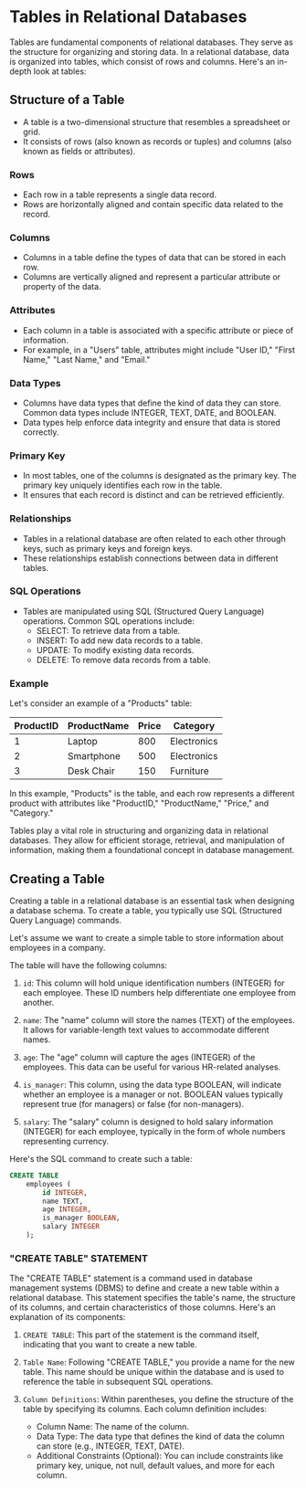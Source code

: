 # Tables in Relational Databases

Tables are fundamental components of relational databases. They serve as the structure for organizing and storing data. In a relational database, data is organized into tables, which consist of rows and columns. Here's an in-depth look at tables:

## Structure of a Table

- A table is a two-dimensional structure that resembles a spreadsheet or grid.
- It consists of rows (also known as records or tuples) and columns (also known as fields or attributes).

### Rows

- Each row in a table represents a single data record.
- Rows are horizontally aligned and contain specific data related to the record.

### Columns

- Columns in a table define the types of data that can be stored in each row.
- Columns are vertically aligned and represent a particular attribute or property of the data.

### Attributes

- Each column in a table is associated with a specific attribute or piece of information.
- For example, in a "Users" table, attributes might include "User ID," "First Name," "Last Name," and "Email."

### Data Types

- Columns have data types that define the kind of data they can store. Common data types include INTEGER, TEXT, DATE, and BOOLEAN.
- Data types help enforce data integrity and ensure that data is stored correctly.

### Primary Key

- In most tables, one of the columns is designated as the primary key. The primary key uniquely identifies each row in the table.
- It ensures that each record is distinct and can be retrieved efficiently.

### Relationships

- Tables in a relational database are often related to each other through keys, such as primary keys and foreign keys.
- These relationships establish connections between data in different tables.

### SQL Operations

- Tables are manipulated using SQL (Structured Query Language) operations. Common SQL operations include:
  - SELECT: To retrieve data from a table.
  - INSERT: To add new data records to a table.
  - UPDATE: To modify existing data records.
  - DELETE: To remove data records from a table.

### Example

Let's consider an example of a "Products" table:

| ProductID | ProductName | Price | Category    |
| --------- | ----------- | ----- | ----------- |
| 1         | Laptop      | 800   | Electronics |
| 2         | Smartphone  | 500   | Electronics |
| 3         | Desk Chair  | 150   | Furniture   |

In this example, "Products" is the table, and each row represents a different product with attributes like "ProductID," "ProductName," "Price," and "Category."

Tables play a vital role in structuring and organizing data in relational databases. They allow for efficient storage, retrieval, and manipulation of information, making them a foundational concept in database management.

## Creating a Table

Creating a table in a relational database is an essential task when designing a database schema. To create a table, you typically use SQL (Structured Query Language) commands.

Let's assume we want to create a simple table to store information about employees in a company.

The table will have the following columns:

1. `id`: This column will hold unique identification numbers (INTEGER) for each employee. These ID numbers help differentiate one employee from another.

1. `name`: The "name" column will store the names (TEXT) of the employees. It allows for variable-length text values to accommodate different names.

1. `age`: The "age" column will capture the ages (INTEGER) of the employees. This data can be useful for various HR-related analyses.

1. `is_manager`: This column, using the data type BOOLEAN, will indicate whether an employee is a manager or not. BOOLEAN values typically represent true (for managers) or false (for non-managers).

1. `salary`: The "salary" column is designed to hold salary information (INTEGER) for each employee, typically in the form of whole numbers representing currency.

Here's the SQL command to create such a table:

```sql
CREATE TABLE
    employees (
        id INTEGER,
        name TEXT,
        age INTEGER,
        is_manager BOOLEAN,
        salary INTEGER
    );
```

### "CREATE TABLE" STATEMENT

The "CREATE TABLE" statement is a command used in database management systems (DBMS) to define and create a new table within a relational database. This statement specifies the table's name, the structure of its columns, and certain characteristics of those columns. Here's an explanation of its components:

1. `CREATE TABLE`: This part of the statement is the command itself, indicating that you want to create a new table.

1. `Table Name`: Following "CREATE TABLE," you provide a name for the new table. This name should be unique within the database and is used to reference the table in subsequent SQL operations.

1. `Column Definitions`: Within parentheses, you define the structure of the table by specifying its columns. Each column definition includes:

   - Column Name: The name of the column.
   - Data Type: The data type that defines the kind of data the column can store (e.g., INTEGER, TEXT, DATE).
   - Additional Constraints (Optional): You can include constraints like primary key, unique, not null, default values, and more for each column.
